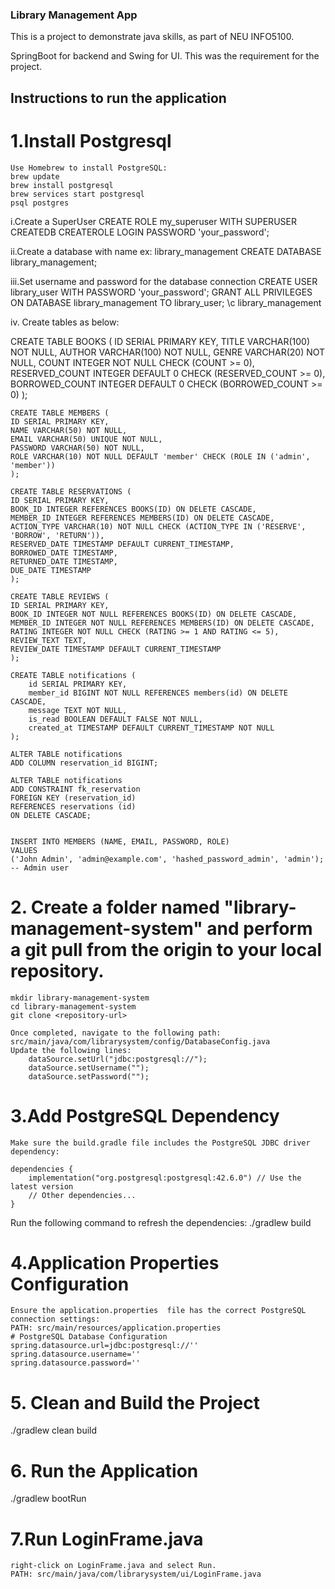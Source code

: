 ### Library Management App

This is a project to demonstrate java skills, as part of NEU INFO5100.

SpringBoot for backend and Swing for UI. This was the requirement for the project.


## Instructions to run the application

# 1.Install Postgresql
    Use Homebrew to install PostgreSQL:
    brew update
    brew install postgresql
    brew services start postgresql
    psql postgres

  i.Create a SuperUser 
    CREATE ROLE my_superuser WITH SUPERUSER CREATEDB CREATEROLE LOGIN PASSWORD 'your_password';

  ii.Create a database with name ex: library_management
  CREATE DATABASE library_management;

  iii.Set username and password for the database connection
  CREATE USER library_user WITH PASSWORD 'your_password';
  GRANT ALL PRIVILEGES ON DATABASE library_management TO library_user;
  \c library_management
   
  iv. Create tables as below:

  CREATE TABLE BOOKS (
   ID SERIAL PRIMARY KEY,
   TITLE VARCHAR(100) NOT NULL,
   AUTHOR VARCHAR(100) NOT NULL,
   GENRE VARCHAR(20) NOT NULL,
   COUNT INTEGER NOT NULL CHECK (COUNT >= 0),
   RESERVED_COUNT INTEGER DEFAULT 0 CHECK (RESERVED_COUNT >= 0),
   BORROWED_COUNT INTEGER DEFAULT 0 CHECK (BORROWED_COUNT >= 0)
    );

    CREATE TABLE MEMBERS (
    ID SERIAL PRIMARY KEY,
    NAME VARCHAR(50) NOT NULL,
    EMAIL VARCHAR(50) UNIQUE NOT NULL,
    PASSWORD VARCHAR(50) NOT NULL,
    ROLE VARCHAR(10) NOT NULL DEFAULT 'member' CHECK (ROLE IN ('admin', 'member'))
    );

    CREATE TABLE RESERVATIONS (
    ID SERIAL PRIMARY KEY,
    BOOK_ID INTEGER REFERENCES BOOKS(ID) ON DELETE CASCADE,
    MEMBER_ID INTEGER REFERENCES MEMBERS(ID) ON DELETE CASCADE,
    ACTION_TYPE VARCHAR(10) NOT NULL CHECK (ACTION_TYPE IN ('RESERVE', 'BORROW', 'RETURN')),
    RESERVED_DATE TIMESTAMP DEFAULT CURRENT_TIMESTAMP,
    BORROWED_DATE TIMESTAMP,
    RETURNED_DATE TIMESTAMP,
    DUE_DATE TIMESTAMP
    );

    CREATE TABLE REVIEWS (
    ID SERIAL PRIMARY KEY,
    BOOK_ID INTEGER NOT NULL REFERENCES BOOKS(ID) ON DELETE CASCADE,
    MEMBER_ID INTEGER NOT NULL REFERENCES MEMBERS(ID) ON DELETE CASCADE,
    RATING INTEGER NOT NULL CHECK (RATING >= 1 AND RATING <= 5),
    REVIEW_TEXT TEXT,
    REVIEW_DATE TIMESTAMP DEFAULT CURRENT_TIMESTAMP
    );

    CREATE TABLE notifications (
        id SERIAL PRIMARY KEY,
        member_id BIGINT NOT NULL REFERENCES members(id) ON DELETE CASCADE,
        message TEXT NOT NULL,
        is_read BOOLEAN DEFAULT FALSE NOT NULL,
        created_at TIMESTAMP DEFAULT CURRENT_TIMESTAMP NOT NULL
    );

    ALTER TABLE notifications
    ADD COLUMN reservation_id BIGINT;

    ALTER TABLE notifications
    ADD CONSTRAINT fk_reservation
    FOREIGN KEY (reservation_id)
    REFERENCES reservations (id)
    ON DELETE CASCADE;


	INSERT INTO MEMBERS (NAME, EMAIL, PASSWORD, ROLE)
    VALUES 
    ('John Admin', 'admin@example.com', 'hashed_password_admin', 'admin'); -- Admin user

# 2. Create a folder named "library-management-system" and perform a git pull from the origin to your local repository.
    mkdir library-management-system
    cd library-management-system
    git clone <repository-url> 

    Once completed, navigate to the following path:
    src/main/java/com/librarysystem/config/DatabaseConfig.java
    Update the following lines:
        dataSource.setUrl("jdbc:postgresql://");
        dataSource.setUsername("");
        dataSource.setPassword("");

# 3.Add PostgreSQL Dependency
    Make sure the build.gradle file includes the PostgreSQL JDBC driver dependency:

    dependencies {
        implementation("org.postgresql:postgresql:42.6.0") // Use the latest version
        // Other dependencies...
    }

   Run the following command to refresh the dependencies:
    ./gradlew build

# 4.Application Properties Configuration

    Ensure the application.properties  file has the correct PostgreSQL connection settings:
    PATH: src/main/resources/application.properties
    # PostgreSQL Database Configuration
    spring.datasource.url=jdbc:postgresql://''
    spring.datasource.username=''
    spring.datasource.password=''

# 5. Clean and Build the Project
   ./gradlew clean build


# 6. Run the Application
   ./gradlew bootRun

# 7.Run LoginFrame.java
    right-click on LoginFrame.java and select Run.
    PATH: src/main/java/com/librarysystem/ui/LoginFrame.java
